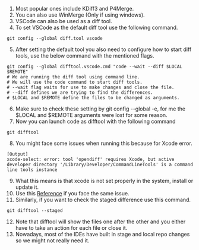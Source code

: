 1. Most popular ones include KDiff3 and P4Merge.
2. You can also use WinMerge (Only if using windows).
3. VSCode can also be used as a diff tool.
4. To set VSCode as the default diff tool use the following command.
``` shell
git config --global diff.tool vscode
```
5. After setting the default tool you also need to configure how to start diff tools, use the below command with the mentioned flags.
``` shell
git config --global difftool.vscode.cmd "code --wait --diff $LOCAL $REMOTE"
# We are running the diff tool using command line.
# We will use the code command to start diff tools.
# --wait flag waits for use to make changes and close the file.
# --diff defines we are trying to find the differences.
# $LOCAL and $REMOTE define the files to be changed as arguments.
```
6. Make sure to check these setting by git config --global -e, for me the $LOCAL and $REMOTE arguments were lost for some reason.
7. Now you can launch code as difftool with the following command
``` shell
git difftool
```
8. You might face some issues when running this because for Xcode error.
``` shell
[Output]
xcode-select: error: tool 'opendiff' requires Xcode, but active developer directory '/Library/Developer/CommandLineTools' is a command line tools instance
```
9. What this means is that xcode is not set properly in the system, install or update it.
10. Use this [Reference](https://stackoverflow.com/questions/17980759/xcode-select-active-developer-directory-error) if you face the same issue.
11. Similarly, if you want to check the staged difference use this command.
``` shell
git difftool --staged
```
12. Note that difftool will show the files one after the other and you either have to take an action for each file or close it.
13. Nowadays, most of the IDEs have built in stage and local repo changes so we might not really need it.